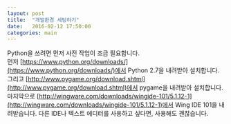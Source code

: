 ```yaml
---
layout: post
title:  "개발환경 세팅하기"
date:   2016-02-12 17:50:00
categories: main
---
```


Python을 쓰려면 먼저 사전 작업이 조금 필요합니다.  
먼저 [https://www.python.org/downloads/](https://www.python.org/downloads/)에서
Python 2.7을 내려받아 설치합니다.  
그리고
[http://www.pygame.org/download.shtml](http://www.pygame.org/download.shtml)에서
pygame을 내려받아 설치합니다.  
마지막으로
[http://wingware.com/downloads/wingide-101/5.1.12-1](http://wingware.com/downloads/wingide-101/5.1.12-1)에서
Wing IDE 101을 내려받습니다. 다른 IDE나 텍스트 에디터를 사용하고 싶다면,
사용해도 괜찮습니다.
